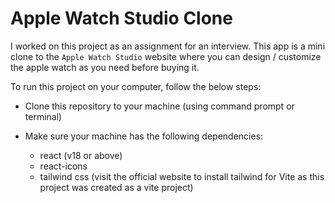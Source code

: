 # Apple Watch Studio Clone

I worked on this project as an assignment for an interview. This app is a mini clone to the `Apple Watch Studio` website where you can design / customize the apple watch as you need before buying it.

To run this project on your computer, follow the below steps:

- Clone this repository to your machine (using command prompt or terminal)
- Make sure your machine has the following dependencies:

  - react (v18 or above)
  - react-icons
  - tailwind css (visit the official website to install tailwind for Vite as this project was created as a vite project)